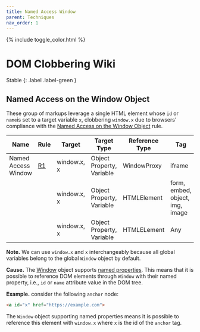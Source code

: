 ```yaml
---
title: Named Access Window
parent: Techniques
nav_order: 1
---
```


{% include toggle_color.html %}

# DOM Clobbering Wiki

Stable
{: .label .label-green }


## Named Access on the Window Object

These group of markups leverage a single HTML element whose `id` or `name`is set to a target variable `x`, clobbering `window.x` due to browsers’ compliance with the [Named Access on the Window Object](https://html.spec.whatwg.org/multipage/window-object.html#named-access-on-the-window-object) rule.



| Name                	| Rule                                                                                              	| Target      	| Target Type               	| Reference Type 	| Tag                             	| Attribute 	| Total 	|
|---------------------	|---------------------------------------------------------------------------------------------------	|-------------	|---------------------------	|----------------	|---------------------------------	|-----------	|-------	|
| Named Access Window 	| [R1](https://html.spec.whatwg.org/multipage/window-object.html#named-access-on-the-window-object) 	| window.x, x 	| Object Property, Variable 	| WindowProxy    	| iframe                          	| name=x    	| 1     	|
|                     	|                                                                                                   	| window.x, x 	| Object Property, Variable 	| HTMLElement    	| form, embed, object, img, image 	| name=x    	| 5     	|
|                     	|                                                                                                   	| window.x, x 	| Object Property, Variable 	| HTMLELement    	| Any                             	| id=x      	| 141   	|


**Note.** We can use `window.x` and `x` interchangeably because all global variables belong to the global `Window` object by default.



**Cause.** The [Window](https://html.spec.whatwg.org/multipage/window-object.html#window) object supports [named properties](https://webidl.spec.whatwg.org/#dfn-support-named-properties). This means that it is possible to reference DOM elements through `Window` with their named property, i.e., `id` or `name` attribute value in the DOM tree.

**Example.** consider the following `anchor` node:

```html
<a id="x" href="https://example.com">
```

The `Window` object supporting named properties means it is possible to reference this element with `window.x` where `x` is the id of the `anchor` tag. 